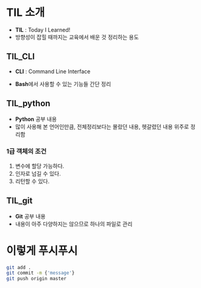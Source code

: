 # TIL 소개

- **TIL** : Today I Learned!
- 방향성이 잡힐 때까지는 교육에서 배운 것 정리하는 용도

## TIL_CLI

- **CLI** : Command Line Interface

- **Bash**에서 사용할 수 있는 기능들 간단 정리



## TIL_python

- **Python** 공부 내용
- 많이 사용해 본 언어인만큼, 전체정리보다는 몰랐던 내용, 헷갈렸던 내용 위주로 정리함



### 1급 객체의 조건

1. 변수에 할당 가능하다.
2. 인자로 넘길 수 있다.
3. 리턴할 수 있다.



## TIL_git

- **Git** 공부 내용
- 내용이 아주 다양하지는 않으므로 하나의 파일로 관리



# 이렇게 푸시푸시

```bash
git add .
git commit -m {'message'}
git push origin master
```